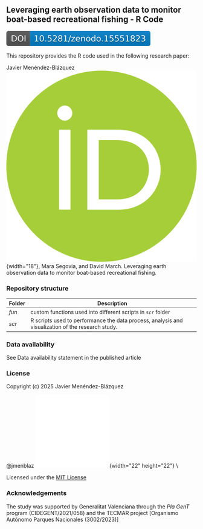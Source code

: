 ## Leveraging earth observation data to monitor boat-based recreational fishing - R Code

![](images/zenodo.15551823-1.svg)

This repository provides the R code used in the following research paper:

Javier Menéndez-Blázquez ![](images/orcid.svg){width="18"}, Mara Segovia, and David March. Leveraging earth observation data to monitor boat-based recreational fishing.

### Repository structure

| Folder | Description |
|------------------------------------|------------------------------------|
| *fun* | custom functions used into different scripts in `scr` folder |
| *scr* | R scripts used to performance the data process, analysis and visualization of the research study. |

### Data availability

See Data availability statement in the published article

### License

Copyright (c) 2025 Javier Menéndez-Blázquez

\@jmenblaz ![](images/github-mark-white.svg){width="22" height="22"} \

Licensed under the [MIT License](https://github.com/SpatialMarine/raor_sat_monitoring_sml/blob/main/LICENSE)

### Acknowledgements

The study was supported by Generalitat Valenciana through the *Pla GenT* program (CIDEGENT/2021/058) and the TECMAR project [Organismo Autónomo Parques Nacionales (3002/2023)]
